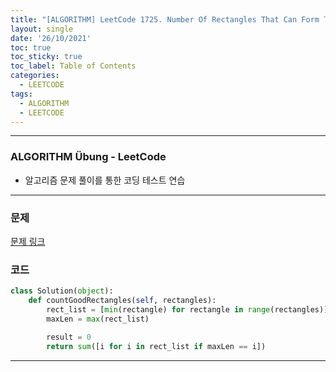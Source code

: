 ```yaml
---
title: "[ALGORITHM] LeetCode 1725. Number Of Rectangles That Can Form The Largest Square"
layout: single
date: '26/10/2021'
toc: true
toc_sticky: true
toc_label: Table of Contents
categories:
  - LEETCODE
tags:
  - ALGORITHM
  - LEETCODE
---
```


---
### ALGORITHM Übung - LeetCode
* 알고리즘 문제 풀이를 통한 코딩 테스트 연습

---

### 문제
<a href="https://leetcode.com/problems/number-of-rectangles-that-can-form-the-largest-square/">문제 링크</a>

### 코드
```python
class Solution(object):
    def countGoodRectangles(self, rectangles):
        rect_list = [min(rectangle) for rectangle in range(rectangles)]
        maxLen = max(rect_list)

        result = 0
        return sum([i for i in rect_list if maxLen == i])
```

---

